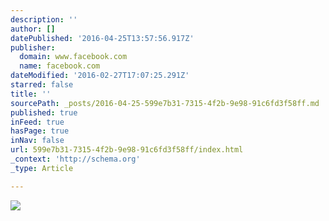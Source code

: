 ```yaml
---
description: ''
author: []
datePublished: '2016-04-25T13:57:56.917Z'
publisher:
  domain: www.facebook.com
  name: facebook.com
dateModified: '2016-02-27T17:07:25.291Z'
starred: false
title: ''
sourcePath: _posts/2016-04-25-599e7b31-7315-4f2b-9e98-91c6fd3f58ff.md
published: true
inFeed: true
hasPage: true
inNav: false
url: 599e7b31-7315-4f2b-9e98-91c6fd3f58ff/index.html
_context: 'http://schema.org'
_type: Article

---
```

![](https://scontent-ord1-1.xx.fbcdn.net/hphotos-xfp1/t31.0-8/1614329_523727287741161_1580293503_o.jpg)